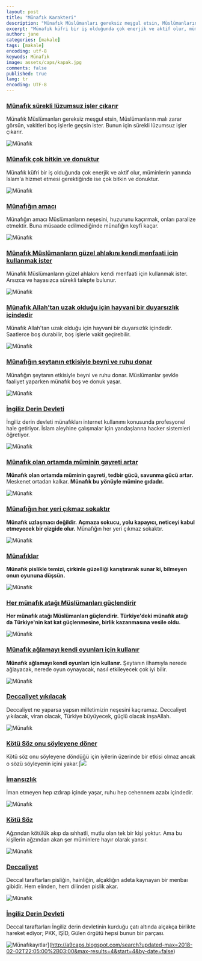 ```yaml
---
layout: post
title: "Münafık Karakteri"
description: "Münafık Müslümanları gereksiz meşgul etsin, Müslümanların malı zarar görsün, vakitleri boş işlerle geçsin ister. Bunun için sürekli lüzumsuz işler çıkarır." 
excerpt: "Münafık küfri bir iş olduğunda çok enerjik ve aktif olur, müminlerin yanında İslam'a hizmet etmesi gerektiğinde ise çok bitkin ve donuktur."
author: jane
categories: [makale]
tags: [makale]
encoding: utf-8
keywods: Münafık
image: assets/caps/kapak.jpg
comments: false
published: true
lang: tr
encoding: UTF-8
---
```


### [Münafık sürekli lüzumsuz işler çıkarır](http://a9caps.blogspot.com/2018/06/munafk-surekli-luzumsuz-isler-ckarr.html)

Münafık Müslümanları gereksiz meşgul etsin, Müslümanların malı zarar görsün, vakitleri boş işlerle geçsin ister. Bunun için sürekli lüzumsuz işler çıkarır.

![Münafık](/assets/caps/Untitled-7.jpg)

### [Münafık çok bitkin ve donuktur](http://a9caps.blogspot.com/2018/06/munafk-cok-bitkin-ve-donuktur.html)

Münafık küfri bir iş olduğunda çok enerjik ve aktif olur, müminlerin yanında İslam'a hizmet etmesi gerektiğinde ise çok bitkin ve donuktur.

![Münafık](/assets/caps/Untitled-6.jpg)


### [Münafığın amacı](http://a9caps.blogspot.com/2018/06/munafgn-amac.html)

Münafığın amacı Müslümanların neşesini, huzurunu kaçırmak, onları paralize etmektir. Buna müsaade edilmediğinde münafığın keyfi kaçar.

![Münafık](/assets/caps/Untitled-5.jpg)


### [Münafık Müslümanların güzel ahlakını kendi menfaati için kullanmak ister](http://a9caps.blogspot.com/2018/06/munafk-muslumanlarn-guzel-ahlakn-kendi.html)

Münafık Müslümanların güzel ahlakını kendi menfaati için kullanmak ister. Arsızca ve hayasızca sürekli talepte bulunur.

![Münafık](/assets/caps/Untitled-9.jpg)


### [Münafık Allah'tan uzak olduğu için hayvani bir duyarsızlık içindedir](http://a9caps.blogspot.com/2018/06/munafk-allahtan-uzak-oldugu-icin.html)

Münafık Allah'tan uzak olduğu için hayvani bir duyarsızlık içindedir. Saatlerce boş durabilir, boş işlerle vakit geçirebilir.

![Münafık](/assets/caps/Untitled-4.jpg)


### [Münafığın şeytanın etkisiyle beyni ve ruhu donar](http://a9caps.blogspot.com/2018/06/munafgn-seytann-etkisiyle-beyni-ve-ruhu.html)

Münafığın şeytanın etkisiyle beyni ve ruhu donar. Müslümanlar şevkle faaliyet yaparken münafık boş ve donuk yaşar.

![Münafık](/assets/caps/Untitled-13.jpg)

### [İngiliz Derin Devleti](http://a9caps.blogspot.com/2018/06/ingiliz-derin-devleti.html)

İngiliz derin devleti münafıkları internet kullanımı konusunda profesyonel hale getiriyor. İslam aleyhine çalışmalar için yandaşlarına hacker sistemleri öğretiyor.

![Münafık](/assets/caps/Untitled-12.jpg)

### [Münafık olan ortamda müminin gayreti artar](http://a9caps.blogspot.com/2018/06/munafk-olan-ortamda-muminin-gayreti.html)

**Münafık olan ortamda müminin gayreti, tedbir gücü, savunma gücü artar.** Meskenet ortadan kalkar. **Münafık bu yönüyle mümine gıdadır.**

![Münafık](/assets/caps/Untitled-26.jpg)


### [Münafığın her yeri çıkmaz sokaktır](http://a9caps.blogspot.com/2018/06/munafgn-her-yeri-ckmaz-sokaktr.html)

**Münafık uzlaşmacı değildir.** **Açmaza sokucu, yolu kapayıcı, neticeyi kabul etmeyecek bir çizgide olur.** Münafığın her yeri çıkmaz sokaktır.

![Münafık](/assets/caps/Untitled-25.jpg)


### [Münafıklar](http://a9caps.blogspot.com/2018/06/munafklar.html)

**Münafık pislikle temizi, çirkinle güzelliği karıştırarak sunar ki, bilmeyen onun oyununa düşsün.**

![Münafık](/assets/caps/Untitled-24.jpg)

### [Her münafık atağı Müslümanları güçlendirir](http://a9caps.blogspot.com/2018/06/her-munafk-atag-muslumanlar-guclendirir.html)

**Her münafık atağı Müslümanları güçlendirir.** **Türkiye'deki münafık atağı da Türkiye'nin kat kat güçlenmesine, birlik kazanmasına vesile oldu.**

![Münafık](/assets/caps/Untitled-32.jpg)


### [Münafık ağlamayı kendi oyunları için kullanır](http://a9caps.blogspot.com/2018/05/munafk-aglamay-kendi-oyunlar-icin.html)

**Münafık ağlamayı kendi oyunları için kullanır.** Şeytanın ilhamıyla nerede ağlayacak, nerede oyun oynayacak, nasıl etkileyecek çok iyi bilir.

![Münafık](/assets/caps/Untitled-31.jpg) 

### [Deccaliyet yıkılacak](http://a9caps.blogspot.com/2018/02/deccaliyet-yklacak.html)

Deccaliyet ne yaparsa yapsın milletimizin neşesini kaçıramaz. Deccaliyet yıkılacak, viran olacak, Türkiye büyüyecek, güçlü olacak inşaAllah.

![Münafık](/assets/caps/Untitled-36.jpg) 

### [Kötü Söz onu söyleyene döner](http://a9caps.blogspot.com/2018/02/kotu-soz-onu-soyleyene-doner.html)

Kötü söz onu söyleyene döndüğü için iyilerin üzerinde bir etkisi olmaz ancak o sözü söyleyenin içini yakar.[![](/assets/caps/Untitled-35.jpg)

### [İmansızlık](http://a9caps.blogspot.com/2018/02/imanszlk.html)

İman etmeyen hep ızdırap içinde yaşar, ruhu hep cehennem azabı içindedir.

![Münafık](/assets/caps/Untitled-14.jpg)

### [Kötü Söz](http://a9caps.blogspot.com/2018/02/kotu-soz.html)

Ağzından kötülük akıp da sıhhatli, mutlu olan tek bir kişi yoktur. Ama bu kişilerin ağzından akan şer müminlere hayır olarak yansır.

![Münafık](/assets/caps/Untitled-13.jpg)

### [Deccaliyet](http://a9caps.blogspot.com/2018/02/deccaliyet_3.html)

Deccal taraftarları pisliğin, hainliğin, alçaklığın adeta kaynayan bir menbaı gibidir. Hem elinden, hem dilinden pislik akar.

![Münafık](/assets/caps/Untitled-12.jpg)

### [İngiliz Derin Devleti](http://a9caps.blogspot.com/2018/02/ingiliz-derin-devleti.html)

  
Deccal taraftarları İngiliz derin devletinin kurduğu çatı altında alçakça birlikte hareket ediyor; PKK, IŞİD, Gülen örgütü hepsi bunun bir parçası.

![Münafık](/assets/caps/Untitled-11.jpg)ayıtlar](http://a9caps.blogspot.com/search?updated-max=2018-02-02T22:05:00%2B03:00&max-results=4&start=4&by-date=false)

























